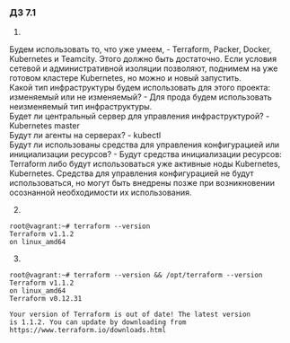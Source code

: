 ### ДЗ 7.1
1.
Будем использовать то, что уже умеем, - Terraform, Packer, Docker, Kubernetes и Teamcity. Этого должно быть достаточно. Если условия сетевой и административной изоляции позволяют, поднимем на уже готовом кластере Kubernetes, но можно и новый запустить.\
Какой тип инфраструктуры будем использовать для этого проекта: изменяемый или не изменяемый? - Для прода будем использовать неизменяемый тип инфраструктуры.\
Будет ли центральный сервер для управления инфраструктурой? - Kubernetes master\
Будут ли агенты на серверах? - kubectl\
Будут ли использованы средства для управления конфигурацией или инициализации ресурсов? - Будут средства инициализации ресурсов: Terraform либо будут использоваться уже активные ноды Kubernetes, Kubernetes. Средства для управления конфигурацией не будут использоваться, но могут быть внедрены позже при возникновении осознанной необходимости их использования.

2.
```
root@vagrant:~# terraform --version
Terraform v1.1.2
on linux_amd64
```

3.
```
root@vagrant:~# terraform --version && /opt/terraform --version
Terraform v1.1.2
on linux_amd64
Terraform v0.12.31

Your version of Terraform is out of date! The latest version
is 1.1.2. You can update by downloading from https://www.terraform.io/downloads.html
```
